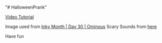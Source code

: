 "# HalloweenPrank" 

[Video Tutorial](https://www.youtube.com/watch?v=ve2ZRPRXHpQ)


Image used from [Inky Month | Day 30 | Ominous](https://www.deviantart.com/cinnamondevil/art/Inky-Month-Day-30-Ominous-859667930)
Scary Sounds from [here](http://soundbible.com/tags-scary.html)

Have fun